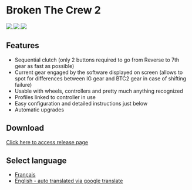 # Broken The Crew 2

[![](https://tokei.rs/b1/github/BrokenGameNoob/BrokenTC2?category=code)](https://github.com/XAMPPRocky/tokei).[![](https://tokei.rs/b1/github/BrokenGameNoob/BrokenTC2?category=lines)](https://github.com/XAMPPRocky/tokei).[![](https://tokei.rs/b1/github/BrokenGameNoob/BrokenTC2?category=files)](https://github.com/XAMPPRocky/tokei)

## Features
- Sequential clutch (only 2 buttons required to go from Reverse to 7th gear as fast as possible)
- Current gear engaged by the software displayed on screen (allows to spot for differences between IG gear and BTC2 gear in case of shifting failure)
- Usable with wheels, controllers and pretty much anything recognized
- Profiles linked to controller in use
- Easy configuration and detailed instructions just below
- Automatic upgrades

## Download

[Click here to access release page](https://github.com/BrokenGameNoob/BrokenTC2/releases)

## Select language
- [Français](https://github.com/BrokenGameNoob/BrokenTC2/blob/master/Docs/README_fr.md)
- [English - auto translated via google translate](https://github-com.translate.goog/BrokenGameNoob/BrokenTC2/blob/master/Docs/README_fr.md?_x_tr_sl=fr&_x_tr_tl=en&_x_tr_hl=fr&_x_tr_pto=wapp)

